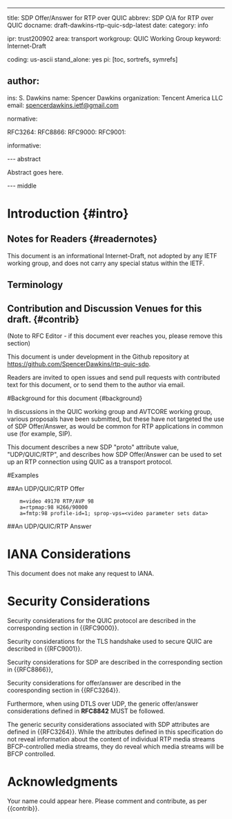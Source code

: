 ---
title: SDP Offer/Answer for RTP over QUIC
abbrev: SDP O/A for RTP over QUIC
docname: draft-dawkins-rtp-quic-sdp-latest
date:
category: info

ipr: trust200902
area: transport
workgroup: QUIC Working Group
keyword: Internet-Draft

coding: us-ascii
stand_alone: yes
pi: [toc, sortrefs, symrefs]

author:
 -
  ins: S. Dawkins
  name: Spencer Dawkins
  organization: Tencent America LLC
  email: spencerdawkins.ietf@gmail.com

normative:

  RFC3264:
  RFC8866:
  RFC9000:
  RFC9001:

informative:
   
--- abstract

Abstract goes here.

--- middle

# Introduction {#intro}

## Notes for Readers {#readernotes}

This document is an informational Internet-Draft, not adopted by any IETF working group, and does not carry any special status within the IETF.

## Terminology

## Contribution and Discussion Venues for this draft. {#contrib}

(Note to RFC Editor - if this document ever reaches you, please remove this section)

This document is under development in the Github repository at https://github.com/SpencerDawkins/rtp-quic-sdp.

Readers are invited to open issues and send pull requests with contributed text for this document, or to send them to the author via email.

#Background for this document {#background}

In discussions in the QUIC working group and AVTCORE working group, various proposals have been submitted, but these have not targeted the use of SDP Offer/Answer, as would be common for RTP applications in common use (for example, SIP).

This document describes a new SDP "proto" attribute value, "UDP/QUIC/RTP", and describes how SDP Offer/Answer can be used to set up an RTP connection using QUIC as a transport protocol. 

#Examples

##An UDP/QUIC/RTP Offer

~~~~~~
    m=video 49170 RTP/AVP 98
    a=rtpmap:98 H266/90000
    a=fmtp:98 profile-id=1; sprop-vps=<video parameter sets data>
~~~~~~

##An UDP/QUIC/RTP Answer



# IANA Considerations

This document does not make any request to IANA.

# Security Considerations

Security considerations for the QUIC protocol are described in the corresponding section in {{RFC9000}}.

Security considerations for the TLS handshake used to secure QUIC are described in {{RFC9001}}.

Security considerations for SDP are described in the corresponding section in {{RFC8866}}, 

Security considerations for offer/answer are described in the cooresponding section in {{RFC3264}}.

Furthermore, when using DTLS over UDP, the generic offer/answer considerations defined in **RFC8842** MUST be followed.

The generic security considerations associated with SDP attributes are defined in {{RFC3264}}. While the attributes defined in this specification do not reveal information about the content of individual RTP media streams BFCP-controlled media streams, they do reveal which media streams will be BFCP controlled.

# Acknowledgments

Your name could appear here. Please comment and contribute, as per {{contrib}}. 